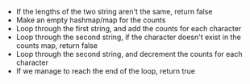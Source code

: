 * If the lengths of the two string aren't the same, return false
* Make an empty hashmap/map for the counts
* Loop through the first string, and add the counts for each character
* Loop through the second string, if the character doesn't exist in the counts map, return false
* Loop through the second string, and decrement the counts for each character
* If we manage to reach the end of the loop, return true
